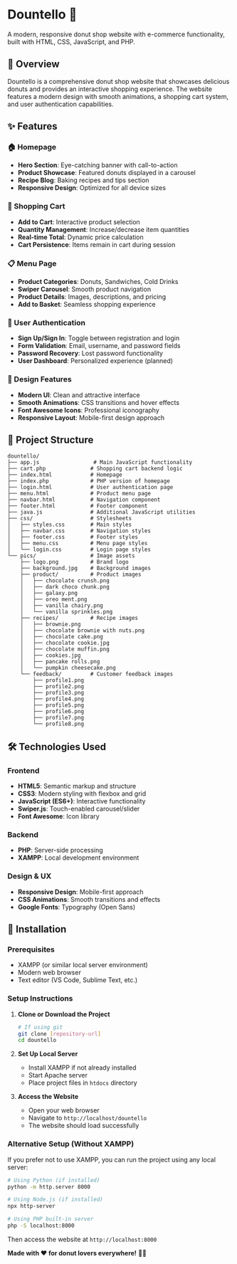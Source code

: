 # Dountello 🍩

A modern, responsive donut shop website with e-commerce functionality, built with HTML, CSS, JavaScript, and PHP.

## 🎯 Overview

Dountello is a comprehensive donut shop website that showcases delicious donuts and provides an interactive shopping experience. The website features a modern design with smooth animations, a shopping cart system, and user authentication capabilities.

## ✨ Features

### 🏠 Homepage
- **Hero Section**: Eye-catching banner with call-to-action
- **Product Showcase**: Featured donuts displayed in a carousel
- **Recipe Blog**: Baking recipes and tips section
- **Responsive Design**: Optimized for all device sizes

### 🛒 Shopping Cart
- **Add to Cart**: Interactive product selection
- **Quantity Management**: Increase/decrease item quantities
- **Real-time Total**: Dynamic price calculation
- **Cart Persistence**: Items remain in cart during session

### 📋 Menu Page
- **Product Categories**: Donuts, Sandwiches, Cold Drinks
- **Swiper Carousel**: Smooth product navigation
- **Product Details**: Images, descriptions, and pricing
- **Add to Basket**: Seamless shopping experience

### 🔐 User Authentication
- **Sign Up/Sign In**: Toggle between registration and login
- **Form Validation**: Email, username, and password fields
- **Password Recovery**: Lost password functionality
- **User Dashboard**: Personalized experience (planned)

### 🎨 Design Features
- **Modern UI**: Clean and attractive interface
- **Smooth Animations**: CSS transitions and hover effects
- **Font Awesome Icons**: Professional iconography
- **Responsive Layout**: Mobile-first design approach

## 📁 Project Structure

```
dountello/
├── app.js                 # Main JavaScript functionality
├── cart.php              # Shopping cart backend logic
├── index.html            # Homepage
├── index.php             # PHP version of homepage
├── login.html            # User authentication page
├── menu.html             # Product menu page
├── navbar.html           # Navigation component
├── footer.html           # Footer component
├── java.js               # Additional JavaScript utilities
├── css/                  # Stylesheets
│   ├── styles.css        # Main styles
│   ├── navbar.css        # Navigation styles
│   ├── footer.css        # Footer styles
│   ├── menu.css          # Menu page styles
│   └── login.css         # Login page styles
└── pics/                 # Image assets
    ├── logo.png          # Brand logo
    ├── background.jpg    # Background images
    ├── product/          # Product images
    │   ├── chocolate crunsh.png
    │   ├── dark choco chunk.png
    │   ├── galaxy.png
    │   ├── oreo ment.png
    │   ├── vanilla chairy.png
    │   └── vanilla sprinkles.png
    ├── recipes/          # Recipe images
    │   ├── brownie.png
    │   ├── chocolate brownie with nuts.png
    │   ├── chocolate cake.png
    │   ├── chocolate cookie.jpg
    │   ├── chocolate muffin.png
    │   ├── cookies.jpg
    │   ├── pancake rolls.png
    │   └── pumpkin cheesecake.png
    └── feedback/         # Customer feedback images
        ├── profile1.png
        ├── profile2.png
        ├── profile3.png
        ├── profile4.png
        ├── profile5.png
        ├── profile6.png
        ├── profile7.png
        └── profile8.png
```

## 🛠️ Technologies Used

### Frontend
- **HTML5**: Semantic markup and structure
- **CSS3**: Modern styling with flexbox and grid
- **JavaScript (ES6+)**: Interactive functionality
- **Swiper.js**: Touch-enabled carousel/slider
- **Font Awesome**: Icon library

### Backend
- **PHP**: Server-side processing
- **XAMPP**: Local development environment

### Design & UX
- **Responsive Design**: Mobile-first approach
- **CSS Animations**: Smooth transitions and effects
- **Google Fonts**: Typography (Open Sans)

## 🚀 Installation

### Prerequisites
- XAMPP (or similar local server environment)
- Modern web browser
- Text editor (VS Code, Sublime Text, etc.)

### Setup Instructions

1. **Clone or Download the Project**
   ```bash
   # If using git
   git clone [repository-url]
   cd dountello
   ```

2. **Set Up Local Server**
   - Install XAMPP if not already installed
   - Start Apache server
   - Place project files in `htdocs` directory

3. **Access the Website**
   - Open your web browser
   - Navigate to `http://localhost/dountello`
   - The website should load successfully

### Alternative Setup (Without XAMPP)
If you prefer not to use XAMPP, you can run the project using any local server:

```bash
# Using Python (if installed)
python -m http.server 8000

# Using Node.js (if installed)
npx http-server

# Using PHP built-in server
php -S localhost:8000
```

Then access the website at `http://localhost:8000`


**Made with ❤️ for donut lovers everywhere!** 🍩✨ 
